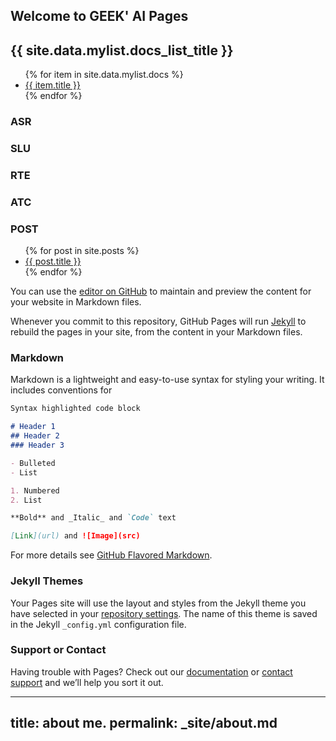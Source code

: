 ## Welcome to GEEK' AI Pages
<h2>{{ site.data.mylist.docs_list_title }}</h2>
<ul>
   {% for item in site.data.mylist.docs %}
      <li><a href="{{ item.url }}" alt="{{ item.title }}">{{ item.title }}</a></li>
   {% endfor %}
</ul>


### ASR
### SLU
### RTE
### ATC


### POST
<ul>
  {% for post in site.posts %}
    <li>
      <a href="{{ post.url }}">{{ post.title }}</a>
    </li>
  {% endfor %}
</ul>




You can use the [editor on GitHub](https://github.com/cdyangbo/cdyangbo.github.io/edit/master/README.md) to maintain and preview the content for your website in Markdown files.

Whenever you commit to this repository, GitHub Pages will run [Jekyll](https://jekyllrb.com/) to rebuild the pages in your site, from the content in your Markdown files.

### Markdown

Markdown is a lightweight and easy-to-use syntax for styling your writing. It includes conventions for

```markdown
Syntax highlighted code block

# Header 1
## Header 2
### Header 3

- Bulleted
- List

1. Numbered
2. List

**Bold** and _Italic_ and `Code` text

[Link](url) and ![Image](src)
```

For more details see [GitHub Flavored Markdown](https://guides.github.com/features/mastering-markdown/).

### Jekyll Themes

Your Pages site will use the layout and styles from the Jekyll theme you have selected in your [repository settings](https://github.com/cdyangbo/cdyangbo.github.io/settings). The name of this theme is saved in the Jekyll `_config.yml` configuration file.

### Support or Contact

Having trouble with Pages? Check out our [documentation](https://help.github.com/categories/github-pages-basics/) or [contact support](https://github.com/contact) and we’ll help you sort it out.

---
title: about me.
permalink: _site/about.md
---
